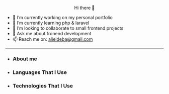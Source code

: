 <p style="text-align: center;"> Hi there 👋 </p>

- 🔭 I’m currently working on my personal portfolio
- 🌱 I’m currently learning php & laravel
- 👯 I’m looking to collaborate to small frontend projects
- 💬 Ask me about fronend development
- 📫 Reach me on: alieldeba@gmail.com
---
- ### About me
- ### Languages That I Use
- ### Technologies That I Use
